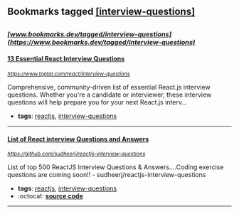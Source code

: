 ## Bookmarks tagged [[interview-questions]](https://www.bookmarks.dev?q=[interview-questions])

_<sup><sup>[www.bookmarks.dev/tagged/interview-questions](https://www.bookmarks.dev/tagged/interview-questions)</sup></sup>_
---
#### [13 Essential React Interview Questions](https://www.toptal.com/react/interview-questions)
_<sup>https://www.toptal.com/react/interview-questions</sup>_

Comprehensive, community-driven list of essential React.js interview questions. Whether you're a candidate or interviewer, these interview questions will help prepare you for your next React.js interv...
* **tags**: [reactjs](../tagged/reactjs.md), [interview-questions](../tagged/interview-questions.md)
---
#### [List of React interview Questions and Answers](https://github.com/sudheerj/reactjs-interview-questions)
_<sup>https://github.com/sudheerj/reactjs-interview-questions</sup>_

List of top 500 ReactJS Interview Questions & Answers....Coding exercise questions are coming soon!! - sudheerj/reactjs-interview-questions
* **tags**: [reactjs](../tagged/reactjs.md), [interview-questions](../tagged/interview-questions.md)
* :octocat: **[source code](https://github.com/sudheerj/reactjs-interview-questions)**
---
